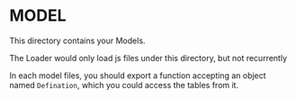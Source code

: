 # MODEL

This directory contains your Models.

The Loader would only load js files under this directory, but not recurrently

In each model files, you should export a function accepting an object named `Defination`, which you could access the tables from it.